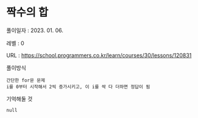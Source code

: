 # 짝수의 합
풀이일자 : 2023. 01. 06.  
    
레벨 : 0    

URL : https://school.programmers.co.kr/learn/courses/30/lessons/120831  
    
풀이방식    

    간단한 for문 문제
    i를 0부터 시작해서 2씩 증가시키고, 이 i를 싹 다 더하면 정답이 됨



기억해둘 것  
    
    null
